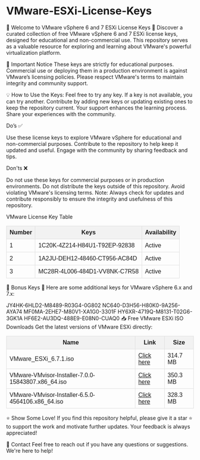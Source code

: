 # VMware-ESXi-License-Keys

🎉 Welcome to VMware vSphere 6 and 7 ESXi License Keys 🎉
Discover a curated collection of free VMware vSphere 6 and 7 ESXi license keys, designed for educational and non-commercial use. This repository serves as a valuable resource for exploring and learning about VMware's powerful virtualization platform.

📜 Important Notice
These keys are strictly for educational purposes. Commercial use or deploying them in a production environment is against VMware’s licensing policies. Please respect VMware's terms to maintain integrity and community support.

💡 How to Use the Keys:
Feel free to try any key. If a key is not available, you can try another.
Contribute by adding new keys or updating existing ones to keep the repository current. Your support enhances the learning process.
Share your experiences with the community.

Do’s ✅

Use these license keys to explore VMware vSphere for educational and non-commercial purposes.
Contribute to the repository to help keep it updated and useful.
Engage with the community by sharing feedback and tips.

Don'ts ❌

Do not use these keys for commercial purposes or in production environments.
Do not distribute the keys outside of this repository.
Avoid violating VMware's licensing terms.
Note: Always check for updates and contribute responsibly to ensure the integrity and usefulness of this repository.

VMware License Key Table

<table style="border-collapse: collapse; width: 100%; font-family: Arial, sans-serif;">
  <thead>
    <tr>
      <th style="border: 1px solid #ddd; padding: 8px; background-color: #f2f2f2;">Number</th>
      <th style="border: 1px solid #ddd; padding: 8px; background-color: #f2f2f2;">Keys</th>
      <th style="border: 1px solid #ddd; padding: 8px; background-color: #f2f2f2;">Availability</th>
    </tr>
  </thead>
  <tbody>
    <tr>
      <td style="border: 1px solid #ddd; padding: 8px;">1</td>
      <td style="border: 1px solid #ddd; padding: 8px;">1C20K-4Z214-H84U1-T92EP-92838</td>
      <td style="border: 1px solid #ddd; padding: 8px;">Active</td>
    </tr>
    <tr>
      <td style="border: 1px solid #ddd; padding: 8px;">2</td>
      <td style="border: 1px solid #ddd; padding: 8px;">1A2JU-DEH12-48460-CT956-AC84D</td>
      <td style="border: 1px solid #ddd; padding: 8px;">Active</td>
    </tr>
    <tr>
      <td style="border: 1px solid #ddd; padding: 8px;">3</td>
      <td style="border: 1px solid #ddd; padding: 8px;">MC28R-4L006-484D1-VV8NK-C7R58</td>
      <td style="border: 1px solid #ddd; padding: 8px;">Active</td>
    </tr>
    <!-- Add additional rows as needed -->
  </tbody>
</table>

🎁 Bonus Keys 🎁
Here are some additional keys for VMware vSphere 6.x and 7.x:

JY4HK-6HLD2-M8489-R03G4-0G802
NC640-D3H56-H80K0-9A256-AYA74
MF0MA-2EHE7-M80V1-XA1G0-3301F
HY6XR-4719Q-M8131-T02G6-3GK1A
HF6E2-AU3DQ-488E9-E08N0-CUAQ0
📥 Free VMware ESXi ISO Downloads
Get the latest versions of VMware ESXi directly:


<table style="border-collapse: collapse; width: 100%; font-family: Arial, sans-serif;">
  <thead>
    <tr>
      <th style="border: 1px solid #ddd; padding: 8px; background-color: #f2f2f2;">Name</th>
      <th style="border: 1px solid #ddd; padding: 8px; background-color: #f2f2f2;">Link</th>
      <th style="border: 1px solid #ddd; padding: 8px; background-color: #f2f2f2;">Size</th>
    </tr>
  </thead>
  <tbody>
    <tr>
      <td style="border: 1px solid #ddd; padding: 8px;">VMware_ESXi_6.7.1.iso</td>
      <td style="border: 1px solid #ddd; padding: 8px;"><a href="#">Click here</a></td>
      <td style="border: 1px solid #ddd; padding: 8px;">314.7 MB</td>
    </tr>
    <tr>
      <td style="border: 1px solid #ddd; padding: 8px;">VMware-VMvisor-Installer-7.0.0-15843807.x86_64.iso</td>
      <td style="border: 1px solid #ddd; padding: 8px;"><a href="#">Click here</a></td>
      <td style="border: 1px solid #ddd; padding: 8px;">350.3 MB</td>
    </tr>
    <tr>
      <td style="border: 1px solid #ddd; padding: 8px;">VMware-VMvisor-Installer-6.5.0-4564106.x86_64.iso</td>
      <td style="border: 1px solid #ddd; padding: 8px;"><a href="#">Click here</a></td>
      <td style="border: 1px solid #ddd; padding: 8px;">328.3 MB</td>
    </tr>
  </tbody>
</table>


⭐ Show Some Love!
If you find this repository helpful, please give it a star ⭐ to support the work and motivate further updates. Your feedback is always appreciated!

📧 Contact
Feel free to reach out if you have any questions or suggestions. We're here to help!
